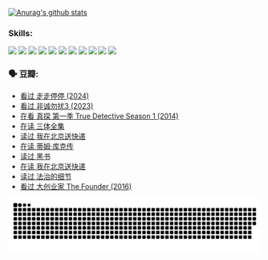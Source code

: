 
[![Anurag's github stats](https://github-readme-stats.vercel.app/api?username=w940853815)](https://github.com/anuraghazra/github-readme-stats)

### Skills:

<code><img height="32" src="https://cdn.jsdelivr.net/npm/simple-icons@v5/icons/python.svg"></code>
<code><img height="32" src="https://cdn.jsdelivr.net/npm/simple-icons@v5/icons/javascript.svg"></code>
<code><img height="32" src="https://cdn.jsdelivr.net/npm/simple-icons@v5/icons/django.svg"></code>
<code><img height="32" src="https://cdn.jsdelivr.net/npm/simple-icons@v5/icons/flask.svg"></code>
<code><img height="32" src="https://cdn.jsdelivr.net/npm/simple-icons@v5/icons/vuetify.svg"></code>
<code><img height="32" src="https://cdn.jsdelivr.net/npm/simple-icons@v5/icons/git.svg"></code>
<code><img height="32" src="https://cdn.jsdelivr.net/npm/simple-icons@v5/icons/docker.svg"></code>
<code><img height="32" src="https://cdn.jsdelivr.net/npm/simple-icons@v5/icons/postgresql.svg"></code>
<code><img height="32" src="https://cdn.jsdelivr.net/npm/simple-icons@v5/icons/elasticsearch.svg"></code>
<code><img height="32" src="https://cdn.jsdelivr.net/npm/simple-icons@v5/icons/macos.svg"></code>
<code><img height="32" src="https://cdn.jsdelivr.net/npm/simple-icons@v5/icons/linux.svg"></code>

### 🗣 豆瓣:

<!-- DOUBAN-ACTIVITIES:START -->
- [看过 走走停停‎ (2024)](https://www.douban.com/people/136069238/status/4684430230/?_i=23424971)
- [看过 非诚勿扰3‎ (2023)](https://www.douban.com/people/136069238/status/4676324100/?_i=23424971)
- [在看 真探 第一季 True Detective Season 1‎ (2014)](https://www.douban.com/people/136069238/status/4673382852/?_i=23424971)
- [在读 三体全集](https://www.douban.com/people/136069238/status/4672842521/?_i=23424971)
- [读过 我在北京送快递](https://www.douban.com/people/136069238/status/4672842036/?_i=23424971)
- [在读 蒂姆·库克传](https://www.douban.com/people/136069238/status/4663517053/?_i=23424971)
- [读过 黑书](https://www.douban.com/people/136069238/status/4663516022/?_i=23424971)
- [在读 我在北京送快递](https://www.douban.com/people/136069238/status/4658098365/?_i=23424971)
- [读过 法治的细节](https://www.douban.com/people/136069238/status/4657347558/?_i=23424971)
- [看过 大创业家 The Founder‎ (2016)](https://www.douban.com/people/136069238/status/4649667693/?_i=23424971)
<!-- DOUBAN-ACTIVITIES:END -->


![Snake animation](https://raw.githubusercontent.com/w940853815/w940853815/output/github-contribution-grid-snake.svg)

<!--
**w940853815/w940853815** is a ✨ _special_ ✨ repository because its `README.md` (this file) appears on your GitHub profile.

Here are some ideas to get you started:

- 🔭 I’m currently working on ...
- 🌱 I’m currently learning ...
- 👯 I’m looking to collaborate on ...
- 🤔 I’m looking for help with ...
- 💬 Ask me about ...
- 📫 How to reach me: ...
- 😄 Pronouns: ...
- ⚡ Fun fact: ...
-->
